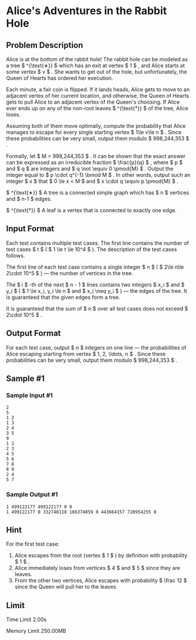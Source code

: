 # Alice's Adventures in the Rabbit Hole

## Problem Description

Alice is at the bottom of the rabbit hole! The rabbit hole can be modeled as a tree $ ^{\text{∗}} $ which has an exit at vertex $ 1 $ , and Alice starts at some vertex $ v $ . She wants to get out of the hole, but unfortunately, the Queen of Hearts has ordered her execution.

Each minute, a fair coin is flipped. If it lands heads, Alice gets to move to an adjacent vertex of her current location, and otherwise, the Queen of Hearts gets to pull Alice to an adjacent vertex of the Queen's choosing. If Alice ever ends up on any of the non-root leaves $ ^{\text{†}} $ of the tree, Alice loses.

Assuming both of them move optimally, compute the probability that Alice manages to escape for every single starting vertex $ 1\le v\le n $ . Since these probabilities can be very small, output them modulo $ 998\,244\,353 $ .

Formally, let $ M = 998\,244\,353 $ . It can be shown that the exact answer can be expressed as an irreducible fraction $ \frac{p}{q} $ , where $ p $ and $ q $ are integers and $ q \not \equiv 0 \pmod{M} $ . Output the integer equal to $ p \cdot q^{-1} \bmod M $ . In other words, output such an integer $ x $ that $ 0 \le x < M $ and $ x \cdot q \equiv p \pmod{M} $ .

 $ ^{\text{∗}} $ A tree is a connected simple graph which has $ n $ vertices and $ n-1 $ edges.

 $ ^{\text{†}} $ A leaf is a vertex that is connected to exactly one edge.

## Input Format

Each test contains multiple test cases. The first line contains the number of test cases $ t $ ( $ 1 \le t \le 10^4 $ ). The description of the test cases follows.

The first line of each test case contains a single integer $ n $ ( $ 2\le n\le 2\cdot 10^5 $ ) — the number of vertices in the tree.

The $ i $ -th of the next $ n - 1 $ lines contains two integers $ x_i $ and $ y_i $ ( $ 1 \le x_i, y_i \le n $ and $ x_i \neq y_i $ ) — the edges of the tree. It is guaranteed that the given edges form a tree.

It is guaranteed that the sum of $ n $ over all test cases does not exceed $ 2\cdot 10^5 $ .

## Output Format

For each test case, output $ n $ integers on one line — the probabilities of Alice escaping starting from vertex $ 1, 2, \ldots, n $ . Since these probabilities can be very small, output them modulo $ 998\,244\,353 $ .

## Sample #1

### Sample Input #1

```
2
5
1 2
1 3
2 4
3 5
9
1 2
2 3
4 5
5 6
7 8
8 9
2 4
5 7
```

### Sample Output #1

```
1 499122177 499122177 0 0 
1 499122177 0 332748118 166374059 0 443664157 720954255 0
```

## Hint

For the first test case:

1. Alice escapes from the root (vertex $ 1 $ ) by definition with probability $ 1 $ .
2. Alice immediately loses from vertices $ 4 $ and $ 5 $ since they are leaves.
3. From the other two vertices, Alice escapes with probability $ \frac 12 $ since the Queen will pull her to the leaves.

## Limit



Time Limit
2.00s

Memory Limit
250.00MB